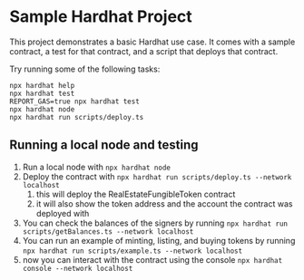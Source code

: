 # Sample Hardhat Project

This project demonstrates a basic Hardhat use case. It comes with a sample contract, a test for that contract, and a script that deploys that contract.

Try running some of the following tasks:

```shell
npx hardhat help
npx hardhat test
REPORT_GAS=true npx hardhat test
npx hardhat node
npx hardhat run scripts/deploy.ts
```

## Running a local node and testing

1. Run a local node with `npx hardhat node`
2. Deploy the contract with `npx hardhat run scripts/deploy.ts --network localhost`
   1. this will deploy the RealEstateFungibleToken contract
   2. it will also show the token address and the account the contract was deployed with
3. You can check the balances of the signers by running `npx hardhat run scripts/getBalances.ts --network localhost`
4. You can run an example of minting, listing, and buying tokens by running `npx hardhat run scripts/example.ts --network localhost`
5. now you can interact with the contract using the console `npx hardhat console --network localhost`
